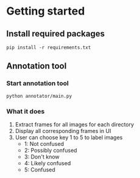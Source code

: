 # Getting started

## Install required packages
`pip install -r requirements.txt`

## Annotation tool
### Start annotation tool
`python annotator/main.py`

### What it does
1. Extract frames for all images for each directory
2. Display all corresponding frames in UI
3. User can choose key 1 to 5 to label images 
    * 1: Not confused
    * 2: Possibly confused
    * 3: Don't know
    * 4: Likely confused
    * 5: Confused
